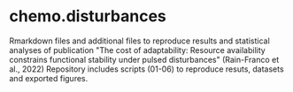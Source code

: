 # chemo.disturbances
  Rmarkdown files and additional files to reproduce results and statistical analyses of publication "The cost of adaptability: Resource availability constrains functional stability under pulsed disturbances" (Rain-Franco et al., 2022)
  Repository includes scripts (01-06) to reproduce resuts, datasets and exported figures.
